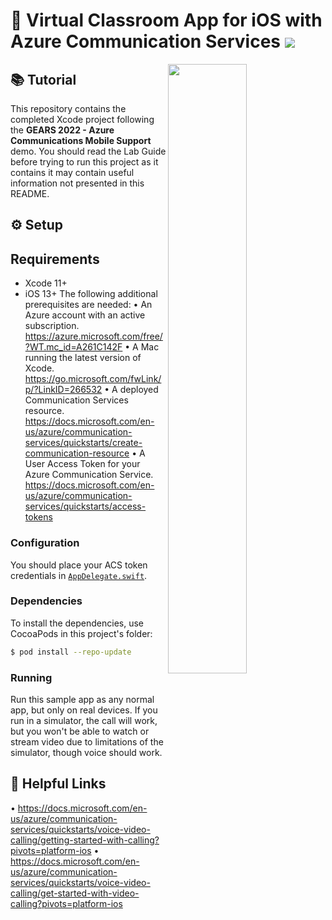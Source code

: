 # 💬 Virtual Classroom App for iOS with Azure Communication Services [![](https://img.shields.io/twitter/url?url=https%3A%2F%2Fgithub.com%2FGetStream%2Fedtech-classroom-app-ios)](https://twitter.com/intent/tweet?text=Want%20to%20build%20an%20edtech%20virtual%20classroom%20app%20for%20iOS%20with%20video%20and%20chat%3F%20Learn%20how%3A&url=https%3A%2F%2Fgithub.com%2FGetStream%2Fedtech-classroom-app-ios)

<img align="right" src="https://i.imgur.com/Ev4caua.png" width="50%" />

## 📚 Tutorial

This repository contains the completed Xcode project following the **GEARS 2022 - Azure Communications Mobile Support** demo. You should read the Lab Guide before trying to run this project as it contains it may contain useful information not presented in this README.

## ⚙️ Setup

## Requirements
- Xcode 11+
- iOS 13+
The following additional prerequisites are needed:
•	An Azure account with an active subscription. https://azure.microsoft.com/free/?WT.mc_id=A261C142F
•	A Mac running the latest version of Xcode. https://go.microsoft.com/fwLink/p/?LinkID=266532
•	A deployed Communication Services resource. https://docs.microsoft.com/en-us/azure/communication-services/quickstarts/create-communication-resource
•	A User Access Token for your Azure Communication Service. https://docs.microsoft.com/en-us/azure/communication-services/quickstarts/access-tokens


### Configuration

You should place your ACS token credentials in [`AppDelegate.swift`](VirtualClassroom/AppDelegate.swift#L18-L20).

### Dependencies

To install the dependencies, use CocoaPods in this project's folder:

```bash
$ pod install --repo-update
```

### Running

Run this sample app as any normal app, but only on real devices. If you run in a simulator, the call will work, but you won't be able to watch or stream video due to limitations of the simulator, though voice should work.

## 🔗 Helpful Links

•	https://docs.microsoft.com/en-us/azure/communication-services/quickstarts/voice-video-calling/getting-started-with-calling?pivots=platform-ios
•	https://docs.microsoft.com/en-us/azure/communication-services/quickstarts/voice-video-calling/get-started-with-video-calling?pivots=platform-ios

